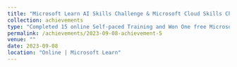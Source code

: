 ```yaml
---
title: "Microsoft Learn AI Skills Challenge & Microsoft Cloud Skills Challenge, Participant"
collection: achievements
type: "Completed 15 online Self‑paced Training and Won One free Microsoft certification exam. Modules:176 , Training Time: 138 Hours and Passed Azure AI Fundamentals‑ AI900, Obtained marks:816/1000."
permalink: /achievements/2023-09-08-achievement-5
venue: ""
date: 2023-09-08
location: "Online | Microsoft Learn"
---
```


